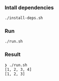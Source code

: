 ### Intall dependencies

```bash
./install-deps.sh
```

### Run

```bash
./run.sh
```

### Result

```
❯ ./run.sh
[1, 2, 3, 4]
[1, 2, 3]
``` 
